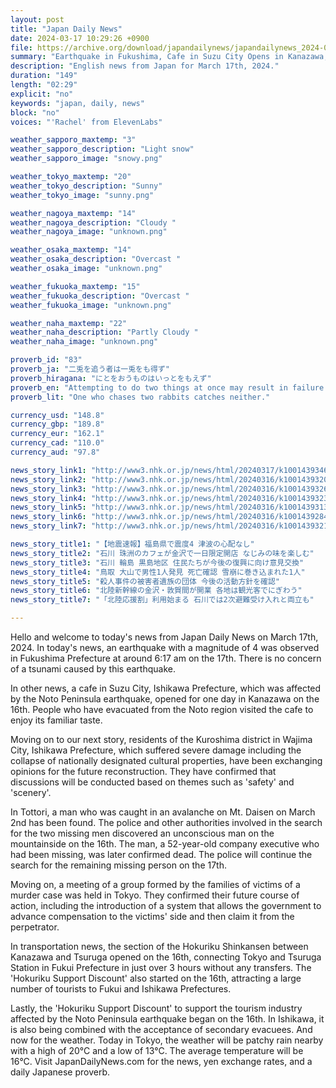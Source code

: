 ```yaml
---
layout: post
title: "Japan Daily News"
date: 2024-03-17 10:29:26 +0900
file: https://archive.org/download/japandailynews/japandailynews_2024-03-17.mp3
summary: "Earthquake in Fukushima, Cafe in Suzu City Opens in Kanazawa, & more…"
description: "English news from Japan for March 17th, 2024."
duration: "149"
length: "02:29"
explicit: "no"
keywords: "japan, daily, news"
block: "no"
voices: "'Rachel' from ElevenLabs"

weather_sapporo_maxtemp: "3"
weather_sapporo_description: "Light snow"
weather_sapporo_image: "snowy.png"

weather_tokyo_maxtemp: "20"
weather_tokyo_description: "Sunny"
weather_tokyo_image: "sunny.png"

weather_nagoya_maxtemp: "14"
weather_nagoya_description: "Cloudy "
weather_nagoya_image: "unknown.png"

weather_osaka_maxtemp: "14"
weather_osaka_description: "Overcast "
weather_osaka_image: "unknown.png"

weather_fukuoka_maxtemp: "15"
weather_fukuoka_description: "Overcast "
weather_fukuoka_image: "unknown.png"

weather_naha_maxtemp: "22"
weather_naha_description: "Partly Cloudy "
weather_naha_image: "unknown.png"

proverb_id: "83"
proverb_ja: "二兎を追う者は一兎をも得ず"
proverb_hiragana: "にとをおうものはいっとをもえず"
proverb_en: "Attempting to do two things at once may result in failure in both."
proverb_lit: "One who chases two rabbits catches neither."

currency_usd: "148.8"
currency_gbp: "189.8"
currency_eur: "162.1"
currency_cad: "110.0"
currency_aud: "97.8"

news_story_link1: "http://www3.nhk.or.jp/news/html/20240317/k10014393461000.html"
news_story_link2: "http://www3.nhk.or.jp/news/html/20240316/k10014393201000.html"
news_story_link3: "http://www3.nhk.or.jp/news/html/20240316/k10014393261000.html"
news_story_link4: "http://www3.nhk.or.jp/news/html/20240316/k10014393231000.html"
news_story_link5: "http://www3.nhk.or.jp/news/html/20240316/k10014393131000.html"
news_story_link6: "http://www3.nhk.or.jp/news/html/20240316/k10014392841000.html"
news_story_link7: "http://www3.nhk.or.jp/news/html/20240316/k10014393211000.html"

news_story_title1: "【地震速報】福島県で震度4 津波の心配なし"
news_story_title2: "石川 珠洲のカフェが金沢で一日限定開店 なじみの味を楽しむ"
news_story_title3: "石川 輪島 黒島地区 住民たちが今後の復興に向け意見交換"
news_story_title4: "鳥取 大山で男性1人発見 死亡確認 雪崩に巻き込まれた1人"
news_story_title5: "殺人事件の被害者遺族の団体 今後の活動方針を確認"
news_story_title6: "北陸新幹線の金沢・敦賀間が開業 各地は観光客でにぎわう"
news_story_title7: "「北陸応援割」利用始まる 石川では2次避難受け入れと両立も"

---
```


Hello and welcome to today's news from Japan Daily News on March 17th, 2024. In today's news, an earthquake with a magnitude of 4 was observed in Fukushima Prefecture at around 6:17 am on the 17th. There is no concern of a tsunami caused by this earthquake.

In other news, a cafe in Suzu City, Ishikawa Prefecture, which was affected by the Noto Peninsula earthquake, opened for one day in Kanazawa on the 16th. People who have evacuated from the Noto region visited the cafe to enjoy its familiar taste.

Moving on to our next story, residents of the Kuroshima district in Wajima City, Ishikawa Prefecture, which suffered severe damage including the collapse of nationally designated cultural properties, have been exchanging opinions for the future reconstruction. They have confirmed that discussions will be conducted based on themes such as 'safety' and 'scenery'.

In Tottori, a man who was caught in an avalanche on Mt. Daisen on March 2nd has been found. The police and other authorities involved in the search for the two missing men discovered an unconscious man on the mountainside on the 16th. The man, a 52-year-old company executive who had been missing, was later confirmed dead. The police will continue the search for the remaining missing person on the 17th.

Moving on, a meeting of a group formed by the families of victims of a murder case was held in Tokyo. They confirmed their future course of action, including the introduction of a system that allows the government to advance compensation to the victims' side and then claim it from the perpetrator.

In transportation news, the section of the Hokuriku Shinkansen between Kanazawa and Tsuruga opened on the 16th, connecting Tokyo and Tsuruga Station in Fukui Prefecture in just over 3 hours without any transfers. The 'Hokuriku Support Discount' also started on the 16th, attracting a large number of tourists to Fukui and Ishikawa Prefectures.

Lastly, the 'Hokuriku Support Discount' to support the tourism industry affected by the Noto Peninsula earthquake began on the 16th. In Ishikawa, it is also being combined with the acceptance of secondary evacuees. And now for the weather. Today in Tokyo, the weather will be patchy rain nearby with a high of 20°C and a low of 13°C. The average temperature will be 16°C.  Visit JapanDailyNews.com for the news, yen exchange rates, and a daily Japanese proverb.
